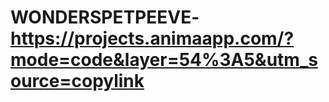 # WONDERSPETPEEVE- https://projects.animaapp.com/?mode=code&layer=54%3A5&utm_source=copylink
<!DOCTYPE html>
<html lang="en">
  <head>
    <meta charset="UTF-8" />
    <meta name="viewport" content="width=device-width, initial-scale=1.0" />
    <title WONDERSPETPEEVE />
    <link rel="stylesheet" href="https://fonts.googleapis.com/css2?family=Myanmar+Sans+Pro:wght@400&display=swap" />
<link rel="stylesheet" href="https://fonts.googleapis.com/css2?family=Mystery+Quest:wght@400&display=swap" />
<link rel="stylesheet" href="https://fonts.googleapis.com/css2?family=Henny+Penny:wght@400&display=swap" />
    <link rel="stylesheet" href="index.css" />
  </head>
  <body>
    <div class="main-container">
      <div class="rectangle"></div>
      <div class="natures-masterpiece">
        <span class="natures">NATURE’S</span><span class="empty"> </span
        ><span class="masterpiece">MASTERPIECE</span>
      </div>
      <div class="this-one"></div>
      <div class="sidebar">
        <button class="rectangle-1">
          <span class="information">INFORMATION </span></button
        ><button class="rectangle-button"><span class="tips">TIPS</span></button
        ><button class="rectangle-button-2">
          <span class="landscapes">LANDSCAPES</span>
        </button>
      </div>
      <div class="rectangle-3">
        <span class="world-of-secrets"
          >A world of secrets, waiting to be unveiled</span>
      </div>
    </div>
  </body>
</html>
